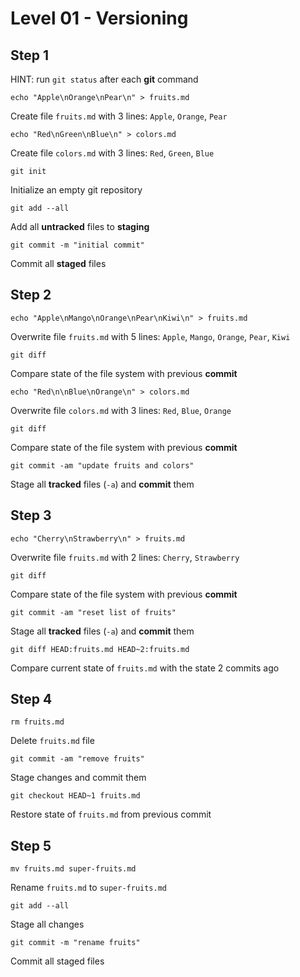 # Level 01 - Versioning

## Step 1

HINT: run `git status` after each **git** command

`echo "Apple\nOrange\nPear\n" > fruits.md`

Create file `fruits.md` with 3 lines: `Apple`, `Orange`, `Pear`

`echo "Red\nGreen\nBlue\n" > colors.md`

Create file `colors.md` with 3 lines: `Red`, `Green`, `Blue`

`git init`

Initialize an empty git repository

`git add --all`

Add all **untracked** files to **staging**

`git commit -m "initial commit"`

Commit all **staged** files

## Step 2

`echo "Apple\nMango\nOrange\nPear\nKiwi\n" > fruits.md`

Overwrite file `fruits.md` with 5 lines: `Apple`, `Mango`, `Orange`, `Pear`, `Kiwi`

`git diff`

Compare state of the file system with previous **commit**

`echo "Red\n\nBlue\nOrange\n" > colors.md`

Overwrite file `colors.md` with 3 lines: `Red`, `Blue`, `Orange`

`git diff`

Compare state of the file system with previous **commit**

`git commit -am "update fruits and colors"`

Stage all **tracked** files (`-a`) and **commit** them

## Step 3

`echo "Cherry\nStrawberry\n" > fruits.md`

Overwrite file `fruits.md` with 2 lines: `Cherry`, `Strawberry`

`git diff`

Compare state of the file system with previous **commit**

`git commit -am "reset list of fruits"`

Stage all **tracked** files (`-a`) and **commit** them

`git diff HEAD:fruits.md HEAD~2:fruits.md`

Compare current state of `fruits.md` with the state 2 commits ago

## Step 4

`rm fruits.md`

Delete `fruits.md` file

`git commit -am "remove fruits"`

Stage changes and commit them

`git checkout HEAD~1 fruits.md`

Restore state of `fruits.md` from previous commit

## Step 5

`mv fruits.md super-fruits.md`

Rename `fruits.md` to `super-fruits.md`

`git add --all`

Stage all changes

`git commit -m "rename fruits"`

Commit all staged files
